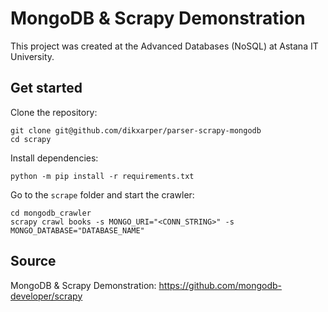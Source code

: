 # MongoDB & Scrapy Demonstration

This project was created at the Advanced Databases (NoSQL) at Astana IT University.

## Get started

Clone the repository:

```
git clone git@github.com/dikxarper/parser-scrapy-mongodb
cd scrapy
```

Install dependencies:

```
python -m pip install -r requirements.txt
```

Go to the `scrape` folder and start the crawler:

```
cd mongodb_crawler
scrapy crawl books -s MONGO_URI="<CONN_STRING>" -s MONGO_DATABASE="DATABASE_NAME"
```

## Source

MongoDB & Scrapy Demonstration: https://github.com/mongodb-developer/scrapy
